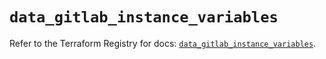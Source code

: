 # `data_gitlab_instance_variables`

Refer to the Terraform Registry for docs: [`data_gitlab_instance_variables`](https://registry.terraform.io/providers/gitlabhq/gitlab/17.3.0/docs/data-sources/instance_variables).
